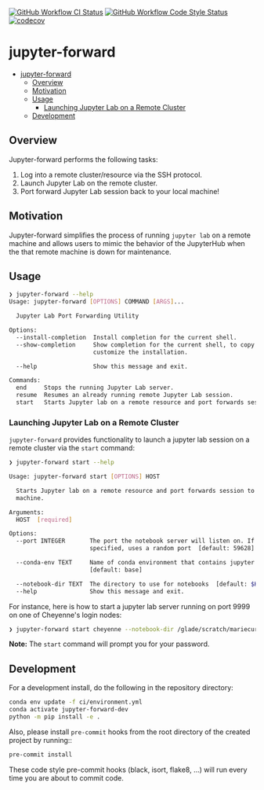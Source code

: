 [![GitHub Workflow CI Status](https://img.shields.io/github/workflow/status/NCAR/jupyter-forward/CI?logo=github&style=for-the-badge)](https://github.com/NCAR/jupyter-forward/actions)
[![GitHub Workflow Code Style Status](https://img.shields.io/github/workflow/status/NCAR/jupyter-forward/linting?label=Code%20Style&style=for-the-badge)](https://github.com/NCAR/jupyter-forward/actions)
[![codecov](https://img.shields.io/codecov/c/github/NCAR/jupyter-forward.svg?style=for-the-badge)](https://codecov.io/gh/NCAR/jupyter-forward)

<!--
.. If you want the following badges to be visible, please remove this line, and unindent the lines below
    .. image:: https://img.shields.io/readthedocs/jupyter-forward/latest.svg?style=for-the-badge
        :target: https://jupyter-forward.readthedocs.io/en/latest/?badge=latest
        :alt: Documentation Status

    .. image:: https://img.shields.io/pypi/v/jupyter-forward.svg?style=for-the-badge
        :target: https://pypi.org/project/jupyter-forward
        :alt: Python Package Index

    .. image:: https://img.shields.io/conda/vn/conda-forge/jupyter-forward.svg?style=for-the-badge
        :target: https://anaconda.org/conda-forge/jupyter-forward
        :alt: Conda Version

-->

# jupyter-forward

- [jupyter-forward](#jupyter-forward)
  - [Overview](#overview)
  - [Motivation](#motivation)
  - [Usage](#usage)
    - [Launching Jupyter Lab on a Remote Cluster](#launching-jupyter-lab-on-a-remote-cluster)
  - [Development](#development)

## Overview

Jupyter-forward performs the following tasks:

1. Log into a remote cluster/resource via the SSH protocol.
2. Launch Jupyter Lab on the remote cluster.
3. Port forward Jupyter Lab session back to your local machine!

## Motivation

Jupyter-forward simplifies the process of running `jupyter lab` on a remote machine and allows users to mimic the behavior of the JupyterHub when the that remote machine is down for maintenance.

## Usage

```bash
❯ jupyter-forward --help
Usage: jupyter-forward [OPTIONS] COMMAND [ARGS]...

  Jupyter Lab Port Forwarding Utility

Options:
  --install-completion  Install completion for the current shell.
  --show-completion     Show completion for the current shell, to copy it or
                        customize the installation.

  --help                Show this message and exit.

Commands:
  end     Stops the running Jupyter Lab server.
  resume  Resumes an already running remote Jupyter Lab session.
  start   Starts Jupyter lab on a remote resource and port forwards session...
```

### Launching Jupyter Lab on a Remote Cluster

`jupyter-forward` provides functionality to launch a jupyter lab session on a remote cluster via the `start` command:

```bash
❯ jupyter-forward start --help

Usage: jupyter-forward start [OPTIONS] HOST

  Starts Jupyter lab on a remote resource and port forwards session to local
  machine.

Arguments:
  HOST  [required]

Options:
  --port INTEGER       The port the notebook server will listen on. If not
                       specified, uses a random port  [default: 59628]

  --conda-env TEXT     Name of conda environment that contains jupyter lab
                       [default: base]

  --notebook-dir TEXT  The directory to use for notebooks  [default: $HOME]
  --help               Show this message and exit.
```

For instance, here is how to start a jupyter lab server running on port 9999 on one of Cheyenne's login nodes:

```bash
❯ jupyter-forward start cheyenne --notebook-dir /glade/scratch/mariecurie  --port 9999
```

**Note:** The `start` command will prompt you for your password.

## Development

For a development install, do the following in the repository directory:

```bash
conda env update -f ci/environment.yml
conda activate jupyter-forward-dev
python -m pip install -e .
```

Also, please install `pre-commit` hooks from the root directory of the created project by running::

```bash
pre-commit install
```

These code style pre-commit hooks (black, isort, flake8, ...) will run every time you are about to commit code.
